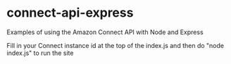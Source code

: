 # connect-api-express
Examples of using the Amazon Connect API with Node and Express

Fill in your Connect instance id at the top of the index.js and then do "node index.js" to run the site
